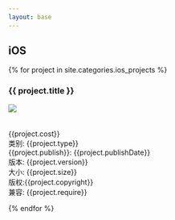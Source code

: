 ```yaml
---
layout: base
---
```


<link rel="stylesheet" href="/css/projects.css"  type="text/css" />

<div class="container">
	<div class="container-fluid">
		<div id="iosProject">
			<h2>iOS</h2>
				{% for project in site.categories.ios_projects %}
             	<div class="span4">
            		<h3>{{ project.title }}</h3>
					<img src="{{project.image}}" class="projectIcon" />
					<br>
					<br>
					<p>
						<span class="projectItemTitle">{{project.cost}}</span><br>
						<span class="projectItemTitle">类别</span>:<span class="projectItemInfo"> {{project.type}}</span><br>
						<span class="projectItemTitle">{{project.publish}}</span>:<span class="projectItemInfo"> {{project.publishDate}}</span><br>
						<span class="projectItemTitle">版本</span>:<span class="projectItemInfo"> {{project.version}}</span><br>
						<span class="projectItemTitle">大小</span>:<span class="projectItemInfo"> {{project.size}}</span><br>
						<span class="projectItemTitle">版权</span>:<span class="projectItemInfo">{{project.copyright}}</span><br>
						<span class="projectItemTitle">兼容</span>:<span class="projectItemInfo"> {{project.require}}</span> <br>
					</p>
           	 	</div>
        	{% endfor %}
 		</div>
 		<script>
 			$("#iosProject").ready(function(){
 				var spans=$("#iosProject").find(".span4");
 				for (var i=0; i<=Math.floor(spans.length/3); i++){
 					if (i==0){
						$("#iosProject").find(".span4:lt(3)").wrapAll('<div class="row-fluid flowItem"></div>');
 					}
 					else{
 						var selectG="gt("+(i*3-1)+")";
  						$("#iosProject").find(".span4:"+selectG+":lt(3)").wrapAll('<div class="row-fluid flowItem"></div>');
 					}
 					
 				}
 			});
 		</script>
	</div>	
		<hr>
		<h2>Web</h2>
		<div class="container-fluid">
			<div class="webFluidItem">
				<div class="webTitle">
					<h3><a href="http://tongjiapple.club">同济大学苹果俱乐部</a></h3>
					<br>
					<div class="webDescription">
						<p class="projectItemInfo">一个为同济大学苹果俱乐部制作的网站,展示了同济大学苹果俱乐部的作品、成员、活动等</p>
					</div>
					<br>
					<div class="webImageShow">
						<img class="webFluidItemImg lastImgItem" src="/images/web/tac/1.png" />
						<img class="webFluidItemImg" src="/images/web/tac/2.png" />
						<img class="webFluidItemImg" src="/images/web/tac/3.png" />
						<img class="webFluidItemImg" src="/images/web/tac/4.png" />
						<div style="clear:both"></div>
					</div>
				</div>

			</div>

			<hr>

			<div class="webFluidItem">
				<div class="webTitle">
					<h3><a href="http://github.tongji.edu.cn">我的个人网站</a></h3>
					<br>
					<div class="webDescription">
						<p class="projectItemInfo">个人的网站，利用github page功能，自己一个代码一个代码敲出来的。。可辛苦了～～</p>
					</div>
					</br>
					<div class="webImageShow">
						<img class="webFluidItemImg" src="/images/web/me/1.png" />
						<img class="webFluidItemImg lastImgItem" src="/images/web/me/2.png" />
						<img class="webFluidItemImg" src="/images/web/me/3.png" />
						<img class="webFluidItemImg" src="/images/web/me/4.png" />
						<div style="clear:both"></div>
					</div>
				</div>
				
			</div>

			<hr>
			
			<div class="webFluidItem">
				<div class="webTitle">
					<h3>同济大学苹果俱乐部第一版网站</h3>
					<br>
					<div class="webDescription">
						<p class="projectItemInfo">为同济大学苹果俱乐部制作的第一版网站,由于数据库已经被撤走了～项目无法在运行了，只留下了一些残存的记忆</p>
					</div>
					</br>
					<div class="webImageShow">
						<img class="webFluidItemImg" src="/images/web/oldTac/1.png" />
						<img class="webFluidItemImg" src="/images/web/oldTac/2.png" />
						<img class="webFluidItemImg lastImgItem" src="/images/web/oldTac/3.png" />
						<img class="webFluidItemImg" src="/images/web/oldTac/4.png" />
						<div style="clear:both"></div>
					</div>
				</div>
				
			</div>
		</div>
		<br>

		<hr>
		<h2>Java</h2>
		<div class="container-fluid">
			<div class="span6">
				<h3><a href="https://github.com/VioletHill/OS_Elevator">操作系统－电梯调度</a></h3>
				<p class="projectItemInfo">
					这是一个大二操作系统的第一个项目～～凉在这里主要是觉得小朋友们肯定会喜欢的 哈哈～～ 赶紧去clone一份吧。。
				</p>
			</div>


			<br>
			<div class="span6">
				<h3><a href="https://github.com/VioletHill/OS_PageSwap">操作系统－内存管理</a></h3>
				<p class="projectItemInfo">
					这是你们操作系统的第二个课程项目。。也是最简单的一个了。。。根本就。。。一天就可以做完的。。。都不好意思丢上来。。不过 为了小朋友们～～。。就丢上来献献丑吧。。。
				</p>
			</div>

			<br>
			<div class="span6">
				<h3><a href="https://github.com/VioletHill/OS_FileSystem">操作系统－文件管理</a></h3>
				<p class="projectItemInfo">
					这是一个大二操作系统的第三个课程项目～～用了composite设计模式。。小朋友们应该也会喜欢的 不过保存信息的方式有点2~~只能说当时还年轻 哈哈～～
				</p>
		
			</div>

			<br>
			<div class="span6">
				<h3><a href="https://github.com/VioletHill/PP">PP</a></h3>
				<p class="projectItemInfo">
					大二的寒假的时候闲着无聊写的一个聊天程序，模仿着qq的样子。。当时因为还不了解json这种数据格式，所以传递数据格式是我自己定义的，我给他取了一个很棒的名字 叫做"PP" ~~
				</p>
			</div>

			<br>
			<div class="span6">
				<h3><a href="https://github.com/VioletHill/Tetris">俄罗斯方块</a></h3>
				<p class="projectItemInfo">
					一个没有美工的渣渣项目。。。。再加上年轻～～这个项目还是在"PP"之前做的呢。。。所以连屏幕都没有适配。。只能在1366*768以上的屏幕上跑。。。因为我的屏幕就是1366*768 ～～，由于项目太渣渣。。。不建议clone。。。主要是美工啊～～～
				</p>
			</div>
		</div>

		<hr>
		<h2>杂七杂八</h2>
		<div class="container-fluid">

			<br>
			<div class="span6">

				<h3>好G友</h3>
				<img class="greTitleDiv" src="/images/gre.png" />	<br>
			
				<br>
				<p class="projectItemInfo">
					这终究是一个恋恋不舍的项目～～从刚刚开始大家野心勃勃，到最后课程答辩完无人问津。。。哎。。。终究得出一个结论：任何想要做好的项目 都不要拿去做课程项目。 不过，这次经历我学到了不少东西～～
					<br>
					项目整体还是可以运行的。。。只是存在一些bug，我们不好意思上架～～
				</p>
				<p class="projectItemInfo">
					这个项目在github上是一个private的项目～～ 所以 你们看不到喽～～,实在不忍心看着这个项目死掉。。。于是 留个icon做纪念吧 	
				</P>

			</div>

			
			<br>
			<div class="span6">
				<h3><a href="https://github.com/VioletHill/OS_TrafficLight">操作系统－红绿灯</a></h3>
				<p class="projectItemInfo">
					Hi~~操作系统的第一个课程设计项目。。。当时我做了两个。。一个在iOS平台上～～还特意为红绿灯做了一个游戏模式，不过 似乎只能在iOS6以下的操作系统了，iOS7会导致部分坐标错位
				</p>
			</div>

			<br>
			<div class="span6">
				<h3><a href="https://github.com/VioletHill/OS_MemoryAlloc">操作系统－模拟内存分配</a></h3>
				<p class="projectItemInfo">
					Hi~~操作系统的第二个课程设计项目。。。我又做了两个。。好吧。。我无聊。。这个也是在iOS平台上～～
				</p>
			</div>

			<br>
			<div class="span6">
				<h3><a href="https://github.com/VioletHill/Tinix">操作系统－Tinix</a></h3>
				<p class="projectItemInfo">
					这是你们操作系统的最后一个项目了。。。自己动手写一个操作系统。。其实很水的。。。只要知道代码往哪里写就好了。。。当时也是觉得太水了。。于是写了个五子棋。。内置AI哦～～，不过。。首先你要会允许这个项目。。。我已经忘记怎么运行了。。。
				</p>
			</div>
		</div>

		<hr>
		<div style="width:100%; text-align:center">
			<h2>感谢和我一起并肩作战的队友们</h2>
			<h2>因为你们,我才能获得更大的进步 </h2>
			<br>
		</div>
	</div>
</div>


<script>
	$(".webFluidItem").ready(function(){
		$(".lastImgItem").css({
			"width":"30%",
			"opacity":"1",
		});
		$(".webFluidItemImg").hover(function(){
			showImageAtIndex($(this),$(this).parent());
		});
		$(".webFluidItemImg").click(function(){
			showImageAtIndex($(this),$(this).parent());
		});
	});

	function showImageAtIndex($indexImage,$parent)
	{	
		$parent.find(".webFluidItemImg").stop();
		$parent.find(".webFluidItemImg").not($indexImage).animate({"width": "23%","opacity": "0.2"},"0.5");
		$indexImage.animate({"width": "30%", "opacity": "1"},"0.5");
	}


</script>